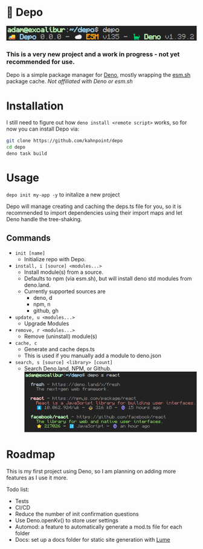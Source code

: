 # 🚚 Depo

![depo header](docs/images/depo-header.png)

### This is a very new project and a work in progress - not yet recommended for use.

Depo is a simple package manager for [Deno](https://deno.land/), mostly wrapping the [esm.sh](https://esm.sh/) package cache. _Not affiliated with Deno or esm.sh_

# Installation

I still need to figure out how ```deno install <remote script>``` works, so for now you can install Depo via:
```bash
git clone https://github.com/kahnpoint/depo
cd depo
deno task build
``` 

# Usage

`depo init my-app -y` to initalize a new project

Depo will manage creating and caching the deps.ts file for you, so it is recommended to import dependencies using their import maps and let Deno handle the tree-shaking.

## Commands

- ```init [name]```
  - Initialize repo with Depo.
- ```install, i [source] <modules...>```
  - Install module(s) from a source.
  - Defaults to npm (via esm.sh), but will install deno std modules from deno.land.
  - Currently supported sources are 
    - deno, d 
    - npm, n 
    - github, gh
- ```update, u <modules...>```
  - Upgrade Modules
- ```remove, r <modules...>``` 
  - Remove (uninstall) module(s)
- ```cache, c```
  - Generate and cache deps.ts
  - This is used if you manually add a module to deno.json
- ```search, s [source] <library> [count]```
  - Search Deno.land, NPM, or Github.
    ![depo search](docs/images/depo-search.png)

# Roadmap
This is my first project using Deno, so I am planning on adding more features as I use it more.

Todo list:
- Tests
- CI/CD
- Reduce the number of init confirmation questions
- Use Deno.openKv() to store user settings
- Automod: a feature to automatically generate a mod.ts file for each folder
- Docs: set up a docs folder for static site generation with
  [Lume](https://lume.land/)
